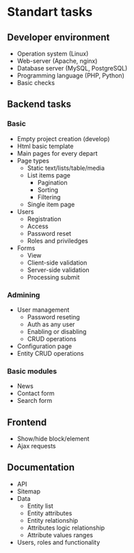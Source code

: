 # Standart tasks

## Developer environment

* Operation system (Linux)
* Web-server (Apache, nginx)
* Database server (MySQL, PostgreSQL)
* Programming language (PHP, Python)
* Basic checks

## Backend tasks

### Basic

* Empty project creation (develop) 
* Html basic template
* Main pages for every depart
* Page types
    * Static text/lists/table/media
    * List items page
        * Pagination
        * Sorting
        * Filtering
    * Single item page
* Users
    * Registration
    * Access
    * Password reset
    * Roles and priviledges
* Forms
    * View
    * Client-side validation
    * Server-side validation
    * Processing submit

### Admining
    
* User management
    * Password reseting
    * Auth as any user
    * Enabling or disabling
    * CRUD operations
* Configuration page
* Entity CRUD operations

### Basic modules

* News
* Contact form
* Search form

## Frontend

* Show/hide block/element
* Ajax requests

## Documentation

* API
* Sitemap
* Data
    - Entity list
    - Entity attributes
    - Entity relationship
    - Attributes logic relationship
    - Attribute values ranges
* Users, roles and functionality



